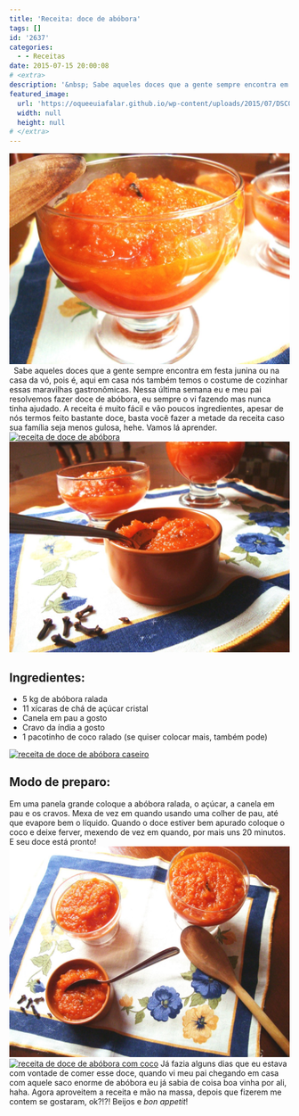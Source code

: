 ```yaml
---
title: 'Receita: doce de abóbora'
tags: []
id: '2637'
categories:
  - - Receitas
date: 2015-07-15 20:00:08
# <extra>
description: '&nbsp; Sabe aqueles doces que a gente sempre encontra em festa junina ou na casa da vó, pois é, aqui em casa nós também temos o costume de cozinhar essas maravilhas gastronômicas. Nessa última semana eu e meu pai resolvemos fazer doce de abóbora, eu sempre o vi fazendo mas nunca tinha ajudado. A receita é muito fácil e vão poucos ingredientes, apesar de nós termos feito bastante doce, basta você fazer a metade da receita caso sua família seja menos gulosa, hehe. Vamos lá aprender. Ingredientes: 5 kg de abóbora ralada 11 xícaras de chá de açúcar cristal Canela em pau a gosto Cravo da índia a gosto 1 pacotinho de coco ralado (se quiser colocar mais, também pode) &nbsp; Modo de preparo: Em uma panela grande coloque a abóbora ralada, o açúcar, a canela em pau e os &hellip;'
featured_image: 
  url: 'https://oqueeuiafalar.github.io/wp-content/uploads/2015/07/DSC03896-1024x768.jpg'
  width: null
  height: null
# </extra>
---
```


[![doce de abobora caseiro ](/wp-content/uploads/2015/07/DSC03896-1024x768.jpg)](/wp-content/uploads/2015/07/DSC03896.jpg)   Sabe aqueles doces que a gente sempre encontra em festa junina ou na casa da vó, pois é, aqui em casa nós também temos o costume de cozinhar essas maravilhas gastronômicas. Nessa última semana eu e meu pai resolvemos fazer doce de abóbora, eu sempre o vi fazendo mas nunca tinha ajudado. A receita é muito fácil e vão poucos ingredientes, apesar de nós termos feito bastante doce, basta você fazer a metade da receita caso sua família seja menos gulosa, hehe. Vamos lá aprender. [![receita de doce de abóbora ](/wp-content/uploads/2015/07/receita-de-doce-de-abóbora-1024x768.jpg)](/wp-content/uploads/2015/07/receita-de-doce-de-abóbora.jpg) [![receita de doce de abóbora caseiro](/wp-content/uploads/2015/07/DSC03891-1024x768.jpg)](/wp-content/uploads/2015/07/DSC03891.jpg)

## Ingredientes:

*   5 kg de abóbora ralada
*   11 xícaras de chá de açúcar cristal
*   Canela em pau a gosto
*   Cravo da índia a gosto
*   1 pacotinho de coco ralado (se quiser colocar mais, também pode)

[![receita de doce de abóbora caseiro](/wp-content/uploads/2015/07/receita-de-doce-de-abóbora-caseiro-1024x768.jpg)](/wp-content/uploads/2015/07/receita-de-doce-de-abóbora-caseiro.jpg)  

## Modo de preparo:

Em uma panela grande coloque a abóbora ralada, o açúcar, a canela em pau e os cravos. Mexa de vez em quando usando uma colher de pau, até que evapore bem o líquido. Quando o doce estiver bem apurado coloque o coco e deixe ferver, mexendo de vez em quando, por mais uns 20 minutos. E seu doce está pronto! [![receita de doce de abóbora com coco](/wp-content/uploads/2015/07/DSC03886-1024x768.jpg)](/wp-content/uploads/2015/07/DSC03886.jpg) [![receita de doce de abóbora com coco](/wp-content/uploads/2015/07/doce-de-abóbora-com-coco-1024x768.jpg)](/wp-content/uploads/2015/07/doce-de-abóbora-com-coco.jpg) Já fazia alguns dias que eu estava com vontade de comer esse doce, quando vi meu pai chegando em casa com aquele saco enorme de abóbora eu já sabia de coisa boa vinha por ali, haha. Agora aproveitem a receita e mão na massa, depois que fizerem me contem se gostaram, ok?!?! Beijos e _bon appetit_!
